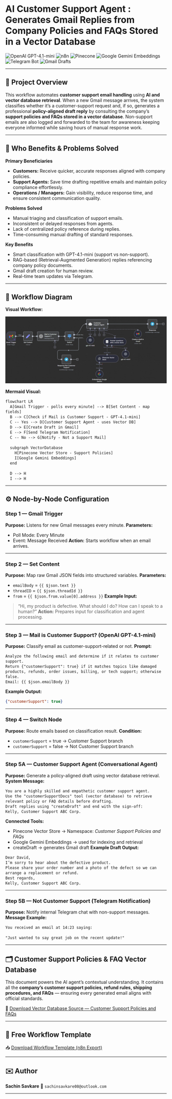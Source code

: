 # **AI Customer Support Agent : Generates Gmail Replies from Company Policies and FAQs Stored in a Vector Database**

![OpenAI GPT-4.1-mini](https://img.shields.io/badge/OpenAI-GPT--4.1--mini-lightgrey?logo=openai) ![n8n](https://img.shields.io/badge/n8n-Automation-orange?logo=n8n) ![Pinecone](https://img.shields.io/badge/VectorDB-Pinecone-purple) ![Google Gemini Embeddings](https://img.shields.io/badge/Embeddings-Google%20Gemini-yellow) ![Telegram Bot](https://img.shields.io/badge/Notifications-Telegram-blue?logo=telegram) ![Gmail Drafts](https://img.shields.io/badge/Gmail-Drafts-red?logo=gmail)

---

## 📘 Project Overview

This workflow automates **customer support email handling** using **AI and vector database retrieval**.
When a new Gmail message arrives, the system classifies whether it’s a customer-support request and, if so, generates a professional **policy-aligned draft reply** by consulting the company’s **support policies and FAQs stored in a vector database**.
Non-support emails are also logged and forwarded to the team for awareness keeping everyone informed while saving hours of manual response work.

---

## 👥 Who Benefits & Problems Solved

**Primary Beneficiaries**

* **Customers:** Receive quicker, accurate responses aligned with company policies.
* **Support Agents:** Save time drafting repetitive emails and maintain policy compliance effortlessly.
* **Operations / Managers:** Gain visibility, reduce response time, and ensure consistent communication quality.

**Problems Solved**

* Manual triaging and classification of support emails.
* Inconsistent or delayed responses from agents.
* Lack of centralized policy reference during replies.
* Time-consuming manual drafting of standard responses.

**Key Benefits**

* Smart classification with GPT-4.1-mini (support vs non-support).
* RAG-based (Retrieval-Augmented Generation) replies referencing company policy documents.
* Gmail draft creation for human review.
* Real-time team updates via Telegram.

---

## 🧭 Workflow Diagram

**Visual Workflow:**

![Workflow Diagram](https://github.com/SachinSavkare/Customer-Support-Email-handling-Vector-Policies-and-FAQs-n8n/blob/main/Customer%20Support%20(Gmail)%20Vector%20database.JPG)

**Mermaid Visual:**

```mermaid
flowchart LR
  A[Gmail Trigger - polls every minute] --> B[Set Content - map fields]
  B --> C[Check if Mail is Customer Support - GPT-4.1-mini]
  C -- Yes --> D[Customer Support Agent - uses Vector DB]
  D --> E[Create Draft in Gmail]
  E --> F[Send Telegram Notification]
  C -- No --> G[Notify - Not a Support Mail]

  subgraph VectorDatabase
    H[Pinecone Vector Store - Support Policies]
    I[Google Gemini Embeddings]
  end

  D --> H
  I --> H
```

---

## ⚙️ Node-by-Node Configuration

### **Step 1 — Gmail Trigger**

**Purpose:** Listens for new Gmail messages every minute.
**Parameters:**

* Poll Mode: Every Minute
* Event: Message Received
  **Action:** Starts workflow when an email arrives.

---

### **Step 2 — Set Content**

**Purpose:** Map raw Gmail JSON fields into structured variables.
**Parameters:**

* `emailBody` = `{{ $json.text }}`
* `threadID` = `{{ $json.threadId }}`
* `from` = `{{ $json.from.value[0].address }}`
  **Example Input:**

> “Hi, my product is defective. What should I do? How can I speak to a human?”
> **Action:** Prepares input for classification and agent processing.

---

### **Step 3 — Mail is Customer Support? (OpenAI GPT-4.1-mini)**

**Purpose:** Classify email as customer-support-related or not.
**Prompt:**

```
Analyze the following email and determine if it relates to customer support. 
Return {"customerSupport": true} if it matches topics like damaged products, refunds, order issues, billing, or tech support; otherwise false.
Email: {{ $json.emailBody }}
```

**Example Output:**

```json
{"customerSupport": true}
```

---

### **Step 4 — Switch Node**

**Purpose:** Route emails based on classification result.
**Condition:**

* `customerSupport` = true → Customer Support branch
* `customerSupport` = false → Not Customer Support branch

---

### **Step 5A — Customer Support Agent (Conversational Agent)**

**Purpose:** Generate a policy-aligned draft using vector database retrieval.
**System Message:**

```
You are a highly skilled and empathetic customer support agent. 
Use the "customerSupportDocs" tool (vector database) to retrieve relevant policy or FAQ details before drafting. 
Draft replies using "createDraft" and end with the sign-off:
Kelly, Customer Support ABC Corp.
```

**Connected Tools:**

* Pinecone Vector Store → Namespace: *Customer Support Policies and FAQs*
* Google Gemini Embeddings → used for indexing and retrieval
* createDraft → generates Gmail draft
  **Example Draft Output:**

```
Dear David,  
I’m sorry to hear about the defective product.  
Please share your order number and a photo of the defect so we can arrange a replacement or refund.  
Best regards,  
Kelly, Customer Support ABC Corp.
```

---

### **Step 5B — Not Customer Support (Telegram Notification)**

**Purpose:** Notify internal Telegram chat with non-support messages.
**Message Example:**

```
You received an email at 14:23 saying:

"Just wanted to say great job on the recent update!"
```

---

## 🗂️ Customer Support Policies & FAQ Vector Database

This document powers the AI agent’s contextual understanding.
It contains all the **company’s customer support policies, refund rules, shipping procedures, and FAQs** — ensuring every generated email aligns with official standards.

📄 [Download Vector Database Source — Customer Support Policies and FAQs](https://github.com/SachinSavkare/Customer-Support-Email-handling-Vector-Policies-and-FAQs-n8n/blob/main/15.%20Customer%20Support%20Policies%20and%20FAQs.pdf)

---

## 🧩 Free Workflow Template

📥 [Download Workflow Template (n8n Export)](https://github.com/SachinSavkare/Customer-Support-Email-handling-Vector-Policies-and-FAQs-n8n/blob/main/15.1%20Customer%20Support%20_%20Gmail%20Trigger.json)

---

## ✉️ Author

**Sachin Savkare**
📧 `sachinsavkare08@outlook.com`

---
